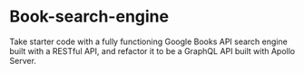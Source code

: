 # Book-search-engine
Take starter code with a fully functioning Google Books API search engine built with a RESTful API, and refactor it to be a GraphQL API built with Apollo Server.
